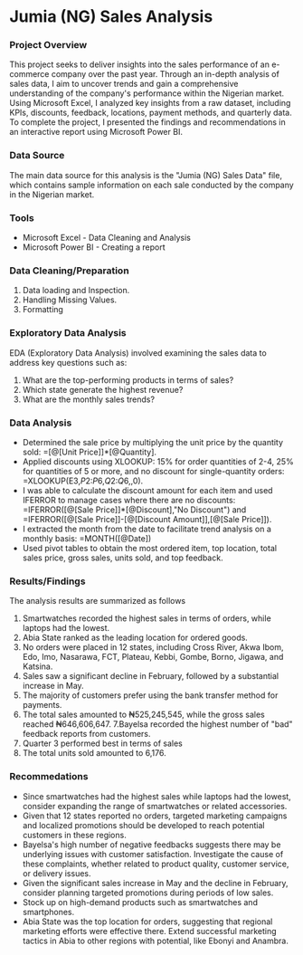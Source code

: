 # Jumia (NG) Sales Analysis

### Project Overview

This project seeks to deliver insights into the sales performance of an e-commerce company over the past year. Through an in-depth analysis of sales data, I aim to uncover trends and gain a comprehensive understanding of the company's performance within the Nigerian market. Using Microsoft Excel, I analyzed key insights from a raw dataset, including KPIs, discounts, feedback, locations, payment methods, and quarterly data. To complete the project, I presented the findings and recommendations in an interactive report using Microsoft Power BI.

### Data Source

The main data source for this analysis is the "Jumia (NG) Sales Data" file, which contains sample information on each sale conducted by the company in the Nigerian market.

### Tools

 - Microsoft Excel - Data Cleaning and Analysis
 - Microsoft Power BI - Creating a report

### Data Cleaning/Preparation

 1. Data loading and Inspection.
 2. Handling Missing Values.
 3. Formatting

### Exploratory Data Analysis

EDA (Exploratory Data Analysis) involved examining the sales data to address key questions such as:
 1. What are the top-performing products in terms of sales?
 2. Which state generate the highest revenue?
 3. What are the monthly sales trends?

### Data Analysis

- Determined the sale price by multiplying the unit price by the quantity sold: =[@[Unit Price]]*[@Quantity].
- Applied discounts using XLOOKUP: 15% for order quantities of 2-4, 25% for quantities of 5 or more, and no discount for single-quantity orders: =XLOOKUP(E3,$P$2:$P$6,$Q$2:$Q$6,,0).
- I was able to calculate the discount amount for each item and used IFERROR to manage cases where there are no discounts: =IFERROR([@[Sale Price]]*[@Discount],"No Discount") and =IFERROR([@[Sale Price]]-[@[Discount Amount]],[@[Sale Price]]).
- I extracted the month from the date to facilitate trend analysis on a monthly basis: =MONTH([@Date]) 
- Used pivot tables to obtain the most ordered item, top location, total sales price, gross sales, units sold, and top feedback.


 ### Results/Findings

 The analysis results are summarized as follows 
  1. Smartwatches recorded the highest sales in terms of orders, while laptops had the lowest.
  2. Abia State ranked as the leading location for ordered goods.
  3. No orders were placed in 12 states, including Cross River, Akwa Ibom, Edo, Imo, Nasarawa, FCT, Plateau, Kebbi, Gombe, Borno, Jigawa, and Katsina.
 4. Sales saw a significant decline in February, followed by a substantial increase in May.
 5. The majority of customers prefer using the bank transfer method for payments.
 6. The total sales amounted to ₦525,245,545, while the gross sales reached ₦646,606,647.
 7.Bayelsa recorded the highest number of "bad" feedback reports from customers.
 8. Quarter 3 performed best in terms of sales
 9. The total units sold amounted to 6,176.

 ### Recommedations
 - Since smartwatches had the highest sales while laptops had the lowest, consider expanding the range of smartwatches or related accessories.
 - Given that 12 states reported no orders, targeted marketing campaigns and localized promotions should be developed to reach potential customers in these regions.
 - Bayelsa's high number of negative feedbacks suggests there may be underlying issues with customer satisfaction. Investigate the cause of these complaints, whether related to product quality, customer service, or delivery issues.
 - Given the significant sales increase in May and the decline in February, consider planning targeted promotions during periods of low sales.
 - Stock up on high-demand products such as smartwatches and smartphones.
 - Abia State was the top location for orders, suggesting that regional marketing efforts were effective there. Extend successful marketing tactics in Abia to other regions with potential, like Ebonyi and Anambra.






 
 
